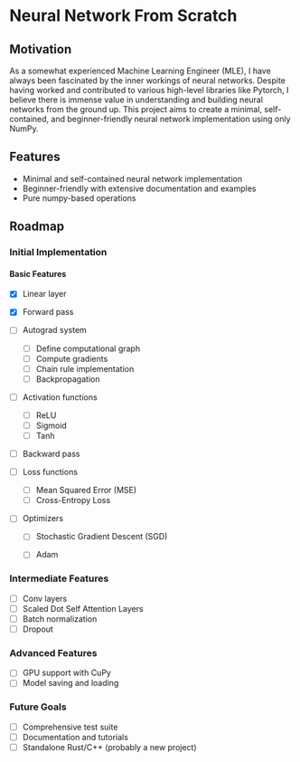# Neural Network From Scratch

## Motivation

As a somewhat experienced Machine Learning Engineer (MLE), I have always been fascinated by the inner workings of neural networks. Despite having worked and contributed to various high-level libraries like Pytorch, I believe there is immense value in understanding and building neural networks from the ground up. This project aims to create a minimal, self-contained, and beginner-friendly neural network implementation using only NumPy.

## Features

- Minimal and self-contained neural network implementation
- Beginner-friendly with extensive documentation and examples
- Pure numpy-based operations

## Roadmap

### Initial Implementation


#### Basic Features

- [x] Linear layer
- [x] Forward pass

- [ ] Autograd system
  - [ ] Define computational graph
  - [ ] Compute gradients
  - [ ] Chain rule implementation
  - [ ] Backpropagation

- [ ] Activation functions
  - [ ] ReLU
  - [ ] Sigmoid
  - [ ] Tanh

- [ ] Backward pass

- [ ] Loss functions
  - [ ] Mean Squared Error (MSE)
  - [ ] Cross-Entropy Loss

- [ ] Optimizers
  - [ ] Stochastic Gradient Descent (SGD)
  - [ ] Adam


### Intermediate Features

- [ ] Conv layers
- [ ] Scaled Dot Self Attention Layers
- [ ] Batch normalization
- [ ] Dropout

### Advanced Features

- [ ] GPU support with CuPy
- [ ] Model saving and loading

### Future Goals

- [ ] Comprehensive test suite
- [ ] Documentation and tutorials
- [ ] Standalone Rust/C++ (probably a new project)
